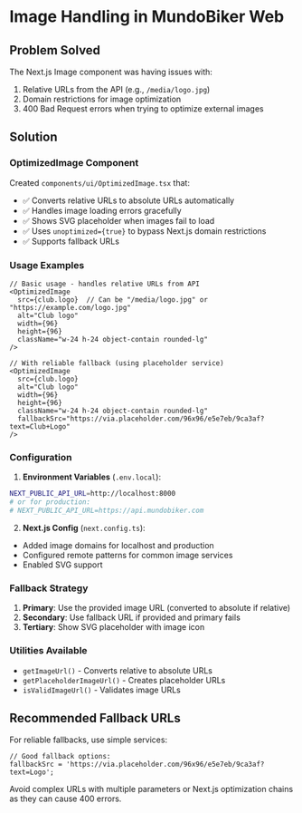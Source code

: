 # Image Handling in MundoBiker Web

## Problem Solved

The Next.js Image component was having issues with:

1. Relative URLs from the API (e.g., `/media/logo.jpg`)
2. Domain restrictions for image optimization
3. 400 Bad Request errors when trying to optimize external images

## Solution

### OptimizedImage Component

Created `components/ui/OptimizedImage.tsx` that:

- ✅ Converts relative URLs to absolute URLs automatically
- ✅ Handles image loading errors gracefully
- ✅ Shows SVG placeholder when images fail to load
- ✅ Uses `unoptimized={true}` to bypass Next.js domain restrictions
- ✅ Supports fallback URLs

### Usage Examples

```tsx
// Basic usage - handles relative URLs from API
<OptimizedImage
  src={club.logo}  // Can be "/media/logo.jpg" or "https://example.com/logo.jpg"
  alt="Club logo"
  width={96}
  height={96}
  className="w-24 h-24 object-contain rounded-lg"
/>

// With reliable fallback (using placeholder service)
<OptimizedImage
  src={club.logo}
  alt="Club logo"
  width={96}
  height={96}
  className="w-24 h-24 object-contain rounded-lg"
  fallbackSrc="https://via.placeholder.com/96x96/e5e7eb/9ca3af?text=Club+Logo"
/>
```

### Configuration

1. **Environment Variables** (`.env.local`):

```bash
NEXT_PUBLIC_API_URL=http://localhost:8000
# or for production:
# NEXT_PUBLIC_API_URL=https://api.mundobiker.com
```

2. **Next.js Config** (`next.config.ts`):

- Added image domains for localhost and production
- Configured remote patterns for common image services
- Enabled SVG support

### Fallback Strategy

1. **Primary**: Use the provided image URL (converted to absolute if relative)
2. **Secondary**: Use fallback URL if provided and primary fails
3. **Tertiary**: Show SVG placeholder with image icon

### Utilities Available

- `getImageUrl()` - Converts relative to absolute URLs
- `getPlaceholderImageUrl()` - Creates placeholder URLs
- `isValidImageUrl()` - Validates image URLs

## Recommended Fallback URLs

For reliable fallbacks, use simple services:

```tsx
// Good fallback options:
fallbackSrc = 'https://via.placeholder.com/96x96/e5e7eb/9ca3af?text=Logo';
```

Avoid complex URLs with multiple parameters or Next.js optimization chains as they can cause 400 errors.
